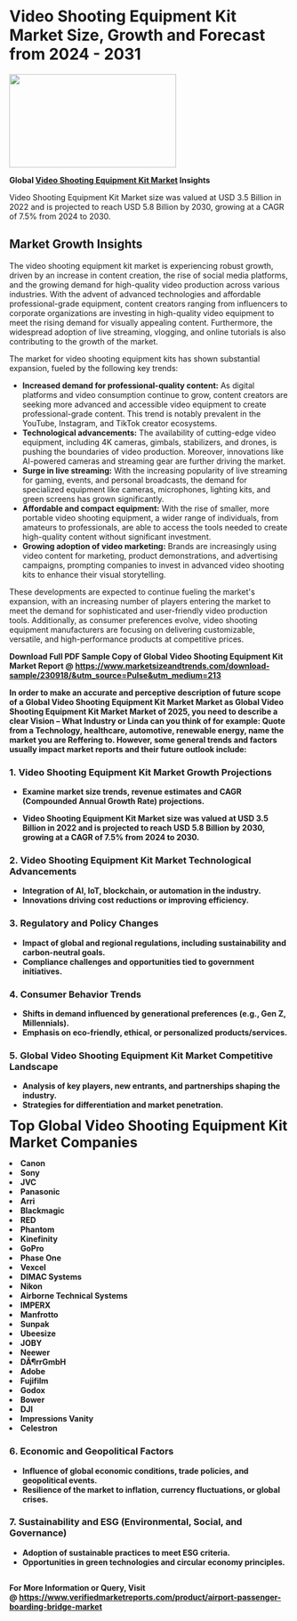 <H1>Video Shooting Equipment Kit Market Size, Growth and Forecast from 2024 - 2031</H1><img class="aligncenter size-medium wp-image-584254" src="https://thirdeyenews.in/wp-content/uploads/2024/09/Global-Market-Research-300x168.jpeg" alt="" width="300" height="168" /><p><strong>Global&nbsp;<a href="https://www.marketsizeandtrends.com/download-sample/230918/&amp;utm_source=Pulse&amp;utm_medium=213">Video Shooting Equipment Kit Market</a> Insights</strong></p><p>Video Shooting Equipment Kit Market size was valued at USD 3.5 Billion in 2022 and is projected to reach USD 5.8 Billion by 2030, growing at a CAGR of 7.5% from 2024 to 2030.</p><p><h2>Market Growth Insights</h2> <p>The video shooting equipment kit market is experiencing robust growth, driven by an increase in content creation, the rise of social media platforms, and the growing demand for high-quality video production across various industries. With the advent of advanced technologies and affordable professional-grade equipment, content creators ranging from influencers to corporate organizations are investing in high-quality video equipment to meet the rising demand for visually appealing content. Furthermore, the widespread adoption of live streaming, vlogging, and online tutorials is also contributing to the growth of the market.</p> <p><strong></strong></p> <p>The market for video shooting equipment kits has shown substantial expansion, fueled by the following key trends:</p> <ul> <li><strong>Increased demand for professional-quality content:</strong> As digital platforms and video consumption continue to grow, content creators are seeking more advanced and accessible video equipment to create professional-grade content. This trend is notably prevalent in the YouTube, Instagram, and TikTok creator ecosystems.</li> <li><strong>Technological advancements:</strong> The availability of cutting-edge video equipment, including 4K cameras, gimbals, stabilizers, and drones, is pushing the boundaries of video production. Moreover, innovations like AI-powered cameras and streaming gear are further driving the market.</li> <li><strong>Surge in live streaming:</strong> With the increasing popularity of live streaming for gaming, events, and personal broadcasts, the demand for specialized equipment like cameras, microphones, lighting kits, and green screens has grown significantly.</li> <li><strong>Affordable and compact equipment:</strong> With the rise of smaller, more portable video shooting equipment, a wider range of individuals, from amateurs to professionals, are able to access the tools needed to create high-quality content without significant investment.</li> <li><strong>Growing adoption of video marketing:</strong> Brands are increasingly using video content for marketing, product demonstrations, and advertising campaigns, prompting companies to invest in advanced video shooting kits to enhance their visual storytelling.</li> </ul> <p>These developments are expected to continue fueling the market's expansion, with an increasing number of players entering the market to meet the demand for sophisticated and user-friendly video production tools. Additionally, as consumer preferences evolve, video shooting equipment manufacturers are focusing on delivering customizable, versatile, and high-performance products at competitive prices.</p> <p><strong></p><p><span class=""><strong>Download Full PDF Sample Copy of Global Video Shooting Equipment Kit Market Report</strong> @ <a href="https://www.marketsizeandtrends.com/download-sample/230918/&amp;utm_source=Pulse&amp;utm_medium=213" target="_blank">https://www.marketsizeandtrends.com/download-sample/230918/&amp;utm_source=Pulse&amp;utm_medium=213</a></span></p><p>In order to make an accurate and perceptive description of future scope of a Global&nbsp;Video Shooting Equipment Kit Market Market as Global&nbsp;Video Shooting Equipment Kit Market Market of 2025, you need to describe a clear Vision &ndash; What Industry or Linda can you think of for example: Quote from a Technology, healthcare, automotive, renewable energy, name the market you are Reffering to. However, some general trends and factors usually impact market reports and their future outlook include:</p><h3>1.&nbsp;<strong>Video Shooting Equipment Kit Market Growth Projections</strong></h3><ul><li>Examine market size trends, revenue estimates and CAGR (Compounded Annual Growth Rate) projections.</li><li><p>Video Shooting Equipment Kit Market size was valued at USD 3.5 Billion in 2022 and is projected to reach USD 5.8 Billion by 2030, growing at a CAGR of 7.5% from 2024 to 2030.</p></li></ul><h3>2.&nbsp;<strong>Video Shooting Equipment Kit Market Technological Advancements</strong></h3><ul><li>Integration of AI, IoT, blockchain, or automation in the industry.</li><li>Innovations driving cost reductions or improving efficiency.</li></ul><h3>3.&nbsp;<strong>Regulatory and Policy Changes</strong></h3><ul><li>Impact of global and regional regulations, including sustainability and carbon-neutral goals.</li><li>Compliance challenges and opportunities tied to government initiatives.</li></ul><h3>4.&nbsp;<strong>Consumer Behavior Trends</strong></h3><ul><li>Shifts in demand influenced by generational preferences (e.g., Gen Z, Millennials).</li><li>Emphasis on eco-friendly, ethical, or personalized products/services.</li></ul><h3>5.&nbsp;<strong>Global Video Shooting Equipment Kit Market Competitive Landscape</strong></h3><ul><li>Analysis of key players, new entrants, and partnerships shaping the industry.</li><li>Strategies for differentiation and market penetration.</li></ul><p data-pm-slice="1 1 []"><span style="color: inherit; font-family: inherit; font-size: 25px;">Top Global Video Shooting Equipment Kit Market Companies</span></p><div class="" data-test-id=""><p><li>Canon</li><li> Sony</li><li> JVC</li><li> Panasonic</li><li> Arri</li><li> Blackmagic</li><li> RED</li><li> Phantom</li><li> Kinefinity</li><li> GoPro</li><li> Phase One</li><li> Vexcel</li><li> DIMAC Systems</li><li> Nikon</li><li> Airborne Technical Systems</li><li> IMPERX</li><li> Manfrotto</li><li> Sunpak</li><li> Ubeesize</li><li> JOBY</li><li> Neewer</li><li> DÃ¶rrGmbH</li><li> Adobe</li><li> Fujifilm</li><li> Godox</li><li> Bower</li><li> DJI</li><li> Impressions Vanity</li><li> Celestron</li></p></div><h3>6.&nbsp;<strong>Economic and Geopolitical Factors</strong></h3><ul><li>Influence of global economic conditions, trade policies, and geopolitical events.</li><li>Resilience of the market to inflation, currency fluctuations, or global crises.</li></ul><h3>7.&nbsp;<strong>Sustainability and ESG (Environmental, Social, and Governance)</strong></h3><ul><li>Adoption of sustainable practices to meet ESG criteria.</li><li>Opportunities in green technologies and circular economy principles.</li></ul><h2><strong style="font-size: 14px;">For More Information or Query, Visit @&nbsp;</strong><a style="background-color: #ffffff; font-size: 14px;" href="https://www.marketsizeandtrends.com/report/video-shooting-equipment-kit-market/" target="_blank">https://www.verifiedmarketreports.com/product/airport-passenger-boarding-bridge-market</a></h2>
